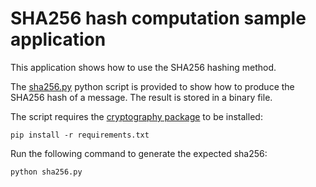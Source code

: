 # SHA256 hash computation sample application

This application shows how to use the SHA256 hashing method.

The [sha256.py](https://github.com/DotBots/Dotbot-firmware/tree/main/projects/01crypto_sha256/sha256.py)
python script is provided to show how to produce the
SHA256 hash of a message. The result is stored in a binary file.

The script requires the
[cryptography package](https://pypi.org/project/cryptography/) to be installed:

```
pip install -r requirements.txt
```

Run the following command to generate the expected sha256:

```
python sha256.py
```
